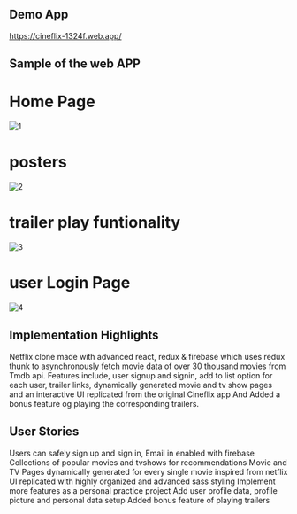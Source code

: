 

## Demo App

https://cineflix-1324f.web.app/

## Sample of the web APP


  # Home Page
![1](https://user-images.githubusercontent.com/72186441/111204959-e7236a80-8583-11eb-9b41-ddecec13edfa.png)

  # posters
![2](https://user-images.githubusercontent.com/72186441/111204644-97dd3a00-8583-11eb-9127-7e1291a4ed22.png)

  # trailer play funtionality
![3](https://user-images.githubusercontent.com/72186441/111204652-9a3f9400-8583-11eb-8733-f6338c1a547c.png)

   # user Login Page
![4](https://user-images.githubusercontent.com/72186441/111204656-9b70c100-8583-11eb-852d-908c08e5fe4b.png)


## Implementation Highlights
 Netflix clone made with advanced react, redux & firebase which uses redux thunk to asynchronously fetch movie data of over 30 thousand movies from Tmdb api. Features include, user signup and signin, add to list option for each user, trailer links, dynamically generated movie and tv show pages and an interactive UI replicated from  the original Cineflix app And Added a bonus feature og playing the corresponding trailers.

## User Stories
 Users can safely sign up and sign in, Email in enabled with firebase
 Collections of popular movies and tvshows for recommendations
 Movie and TV Pages dynamically generated for every single movie
 inspired from netflix UI replicated with highly organized and advanced sass styling
 Implement more features as a personal practice project
 Add user profile data, profile picture and personal data setup
 Added bonus feature of playing trailers
